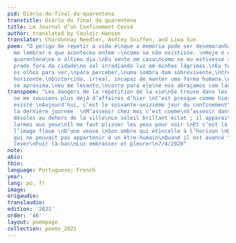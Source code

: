 ```yaml
---
pid: Diário-do-final-da-quarentena
transtitle: Diário do final da quarentena
title: Le Journal d’un Confinement Cessé
author: translated by Couloir Hanson
translator: Chardonnay Needler, Ashley Sniffen, and Liwa Sun
poem: "O perigo de repetir a vida é\nque a memória pode ser desemaranhada.\nNão consigo
  me lembrar o que aconteceu ontem —\ncomo se não existisse. \nHoje é o 76to dia de
  quarentena\ne o último dia.\nEu sento em casa\ncomo se eu estivesse sentado num
  prado fora da cidade\no sol irradiando luz em minhas lágrimas.\nEu tenho que apertar
  os olhos para ver,\npara perceber,\numa sombra dum sobrevivente,\ntremeluzente no
  horizonte.\nDistorcido, irreal, incapaz de manter uma forma humana.\nQuando ele
  se aproxima,\neu me levanto,\ncorro para ele\ne nos abraçamos com lágrimas compartilhadas."
transpoem: "Les dangers de la répétition de la vie\nSe trouve dans les souvenirs détachés.\nJe
  ne me souviens plus déjà d’affaires d’hier \nC’est presque comme hier n’a jamais
  existé \nAujourd’hui, c’est le soixante-seizième jour du confinement\nC’est aussi
  la dernière journée  \nM’asseoir chez moi c’est comme\nS’asseoir dans les régions
  désoles au dehors de la ville\nLe soleil brillant éclat ; il apparait que j’ai les
  larmes aux yeux\nIl me faut plisser les yeux pour voir \nEt c’est là où je vois
  l’image floue \nD’une veuve \nSon ombre qui étincelle à l’horizon \nDéformé, innocent,
  qui ne pouvait pas appartenir à un être-humain\nQuand il est avancé \nJ’ai pu me
  lever\nFuir là-bas\nLui embrasser et pleurer\n7/4/2020"
note: 
abio: 
tbio: 
language: Portuguese; French
year: 
lang: po, fr
image: 
origaudio: 
translaudio: 
edition: '2021'
order: '46'
layout: poempage
collection: poems_2021
---
```

